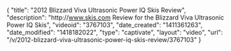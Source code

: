 {
    "title": "2012 Blizzard Viva Ultrasonic Power IQ Skis Review",
    "description": "http:\/\/www.skis.com Review for the Blizzard Viva Ultrasonic Power IQ Skis",
    "videoid": "3767103",
    "date_created": "1411361263",
    "date_modified": "1418182022",
    "type": "captivate",
    "layout": "video",
    "url": "\/v\/2012-blizzard-viva-ultrasonic-power-iq-skis-review\/3767103"
}